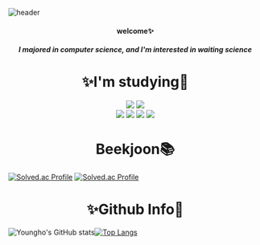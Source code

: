 ![header](https://capsule-render.vercel.app/api?type=waving&color=&height=270&section=header&text=🤔YoungHo😋&fontSize=90)
  

  <div align=center>
  <h4>welcome✨ </h4>   
  <h5>I majored in computer science, and I'm interested in waiting science</h5>

</div>

<div align=center>
  <h1>✨I'm studying🌱</h1>
</div>
<div align=center>
   <img src="https://img.shields.io/badge/c Language-A8B9CC?style=for-the-badge&logo=c&logoColor=white"/> <img src="https://img.shields.io/badge/C++-00599C?style=for-the-badge&logo=cplusplus&logoColor=white"/> 
</div>
<div align=center>
  <img  src="https://img.shields.io/badge/python-3776AB?style=for-the-badge&logo=python&logoColor=white"/> <img src="https://img.shields.io/badge/pytorch-EE4C2C?style=for-the-badge&logo=pytorch&logoColor=white"/> <img src="https://img.shields.io/badge/numpy-013243?style=for-the-badge&logo=numpy&logoColor=white"/> <img src="https://img.shields.io/badge/pandas-150458?style=for-the-badge&logo=pandas&logoColor=white"/>
</div>

<div align=center>
  <h1>Beekjoon📚</h1>
</div>

  [![Solved.ac Profile](http://mazassumnida.wtf/api/v2/generate_badge?boj=thelittleho)](https://solved.ac/profile/freshsider) [![Solved.ac Profile](https://mazandi.herokuapp.com/api?handle=thelittleho&theme=cool)](https://solved.ac/profile/freshsider)


<div align=center>
  <h1>✨Github Info🌱</h1>
</div>

![Youngho's GitHub stats](https://github-readme-stats.vercel.app/api?username=thelittleho&show_icons=true&theme=white)[![Top Langs](https://github-readme-stats.vercel.app/api/top-langs/?username=thelittleho)](https://github.com/anuraghazra/github-readme-stats)
